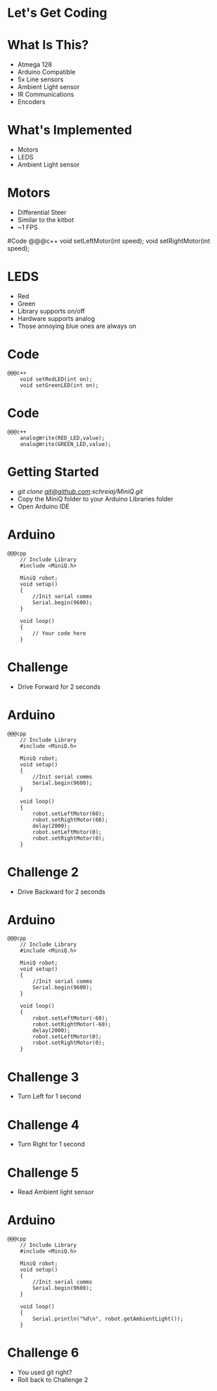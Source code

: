 <!SLIDE>
# Let's Get Coding

<!SLIDE bullets incremental smaller center>
# What Is This?
* Atmega 128
* Arduino Compatible
* 5x Line sensors
* Ambient Light sensor
* IR Communications
* Encoders

<!SLIDE bullets incremental smaller center>
# What's Implemented
* Motors
* LEDS
* Ambient Light sensor

<!SLIDE bullets incremental center>
# Motors
* Differential Steer
* Similar to the kitbot
* ~1 FPS

<!SLIDE bullets incremental center>
#Code 
	@@@c++
		void setLeftMotor(int speed);
	    void setRightMotor(int speed);

<!SLIDE bullets incremental center>
# LEDS
* Red
* Green
* Library supports on/off
* Hardware supports analog
* Those annoying blue ones are always on

<!SLIDE bullets incremental center>
# Code
	@@@c++
	    void setRedLED(int on);
	    void setGreenLED(int on);

<!SLIDE bullets incremental center>
# Code
	@@@c++
		analogWrite(RED_LED,value);
		analogWrite(GREEN_LED,value);


<!SLIDE bullets incremental center>
# Getting Started
* _git clone git@github.com:schreiaj/MiniQ.git_
* Copy the MiniQ folder to your Arduino Libraries folder
* Open Arduino IDE

<!SLIDE small incremental>
# Arduino
	@@@cpp
		// Include Library
		#include <MiniQ.h>

		MiniQ robot;
		void setup()
		{
			//Init serial comms
			Serial.begin(9600);
		}

		void loop()
		{
			// Your code here
		}




<!SLIDE bullets incremental center>
# Challenge
* Drive Forward for 2 seconds


<!SLIDE small incremental>
# Arduino
	@@@cpp
		// Include Library
		#include <MiniQ.h>

		MiniQ robot;
		void setup()
		{
			//Init serial comms
			Serial.begin(9600);
		}

		void loop()
		{
			robot.setLeftMotor(60);
			robot.setRightMotor(60);
			delay(2000);
			robot.setLeftMotor(0);
			robot.setRightMotor(0);
		}



<!SLIDE bullets incremental center>
# Challenge 2
* Drive Backward for 2 seconds

<!SLIDE small incremental>
# Arduino
	@@@cpp
		// Include Library
		#include <MiniQ.h>

		MiniQ robot;
		void setup()
		{
			//Init serial comms
			Serial.begin(9600);
		}

		void loop()
		{
			robot.setLeftMotor(-60);
			robot.setRightMotor(-60);
			delay(2000);
			robot.setLeftMotor(0);
			robot.setRightMotor(0);
		}


<!SLIDE bullets incremental center>
# Challenge 3
* Turn Left for 1 second

<!SLIDE bullets incremental center>
# Challenge 4
* Turn Right for 1 second

<!SLIDE bullets incremental center>
# Challenge 5
* Read Ambient light sensor

<!SLIDE small incremental>
# Arduino
	@@@cpp
		// Include Library
		#include <MiniQ.h>

		MiniQ robot;
		void setup()
		{
			//Init serial comms
			Serial.begin(9600);
		}

		void loop()
		{
			Serial.println("%d\n", robot.getAmbientLight());
		}



<!SLIDE bullets incremental center>
# Challenge 6
* You used git right? 
* Roll back to Challenge 2





